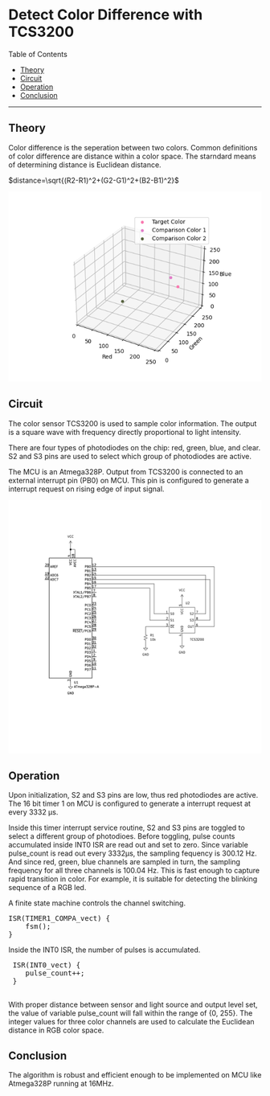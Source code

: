 # Detect Color Difference with TCS3200

Table of Contents
- [Theory](#theory)
- [Circuit](#circuit)
- [Operation](#operation)
- [Conclusion](#conclusion)

---

## Theory

Color difference is the seperation between two colors. Common definitions of color difference are distance within a color space. The starndard means of determining distance is Euclidean distance.

$distance=\sqrt{(R2-R1)^2+(G2-G1)^2+(B2-B1)^2}$

![Alt Text](./image/color_space.png)

## Circuit

The color sensor TCS3200 is used to sample color information. The output is a square wave with frequency directly proportional to light intensity.

There are four types of photodiodes on the chip: red, green, blue, and clear. S2 and S3 pins are used to select which group of photodiodes are active.

The MCU is an Atmega328P. Output from TCS3200 is connected to an external interrupt pin (PB0) on MCU. This pin is configured to generate a interrupt request on rising edge of input signal.

![Alt Text](./image/tcs3200.svg)

## Operation

Upon initialization, S2 and S3 pins are low, thus red photodiodes are active. The 16 bit timer 1 on MCU is configured to generate a interrupt request at every 3332 &mu;s. 

Inside this timer interrupt service routine, S2 and S3 pins are toggled to select a different group of photodioes. Before toggling, pulse counts accumulated inside INT0 ISR are read out and set to zero. Since variable pulse_count is read out every 3332&mu;s, the sampling fequency is 300.12 Hz. And since red, green, blue channels are sampled in turn, the sampling frequency for all three channels is 100.04 Hz. This is fast enough to capture rapid transition in color. For example, it is suitable for detecting the blinking sequence of a RGB led.

A finite state machine controls the channel switching.

<pre>
ISR(TIMER1_COMPA_vect) {
    fsm();
}
</pre>

Inside the INT0 ISR, the number of pulses is accumulated.

 <pre>
 ISR(INT0_vect) {
    pulse_count++;
 }
 </pre>

With proper distance between sensor and light source and output level set, the value of variable pulse_count will fall within the range of {0, 255}. The integer values for three color channels are used to calculate the Euclidean distance in RGB color space.

## Conclusion

The algorithm is robust and efficient enough to be implemented on MCU like Atmega328P running at 16MHz.